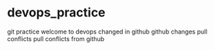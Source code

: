 # devops_practice
git practice
welcome to devops
changed in github
github changes
pull conflicts
pull conflicts from github

